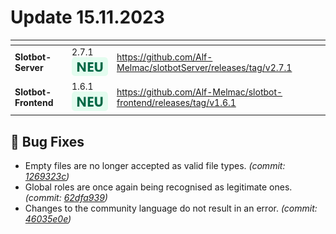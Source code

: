 # Update 15.11.2023

<table data-card-size="large" data-view="cards"><thead><tr><th></th><th></th><th data-hidden data-card-target data-type="content-ref"></th></tr></thead><tbody><tr><td><strong>Slotbot-Server</strong></td><td>2.7.1 <img src="../../.gitbook/assets/Badge-New.png" alt="Neu" data-size="line"></td><td><a href="https://github.com/Alf-Melmac/slotbotServer/releases/tag/v2.7.1">https://github.com/Alf-Melmac/slotbotServer/releases/tag/v2.7.1</a></td></tr><tr><td><strong>Slotbot-Frontend</strong></td><td>1.6.1 <img src="../../.gitbook/assets/Badge-New.png" alt="Neu" data-size="line"></td><td><a href="https://github.com/Alf-Melmac/slotbot-frontend/releases/tag/v1.6.1">https://github.com/Alf-Melmac/slotbot-frontend/releases/tag/v1.6.1</a></td></tr></tbody></table>

## 🐞 Bug Fixes

* Empty files are no longer accepted as valid file types. _(commit:_ [_1269323c_](https://github.com/Alf-Melmac/slotbotServer/commit/1269323cb46368a1744399b9509a56855a69926f)_)_
* Global roles are once again being recognised as legitimate ones. _(commit:_ [_62dfa939_](https://github.com/Alf-Melmac/slotbotServer/commit/62dfa939fba55f89e80ee3923375a5c5a0fc528f)_)_
* Changes to the community language do not result in an error. _(commit:_ [_46035e0e_](https://github.com/Alf-Melmac/slotbot-frontend/commit/46035e0e95ebde0c82df6b02d8c8dacfc29ca3b9)_)_
